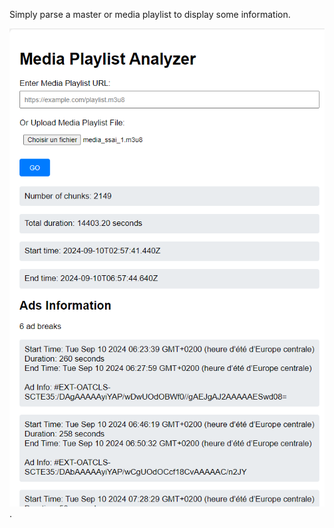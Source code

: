 Simply parse a master or media playlist to display some information. 


![](mediaplaylistreader.png "Screenshot").
